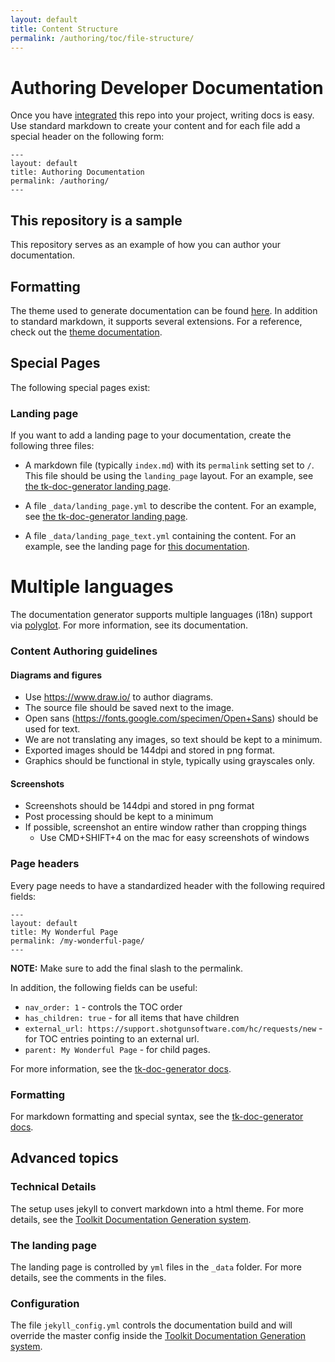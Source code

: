 ```yaml
---
layout: default
title: Content Structure
permalink: /authoring/toc/file-structure/
---
```


# Authoring Developer Documentation

Once you have [integrated](./integrating) this repo into your project,
writing docs is easy. Use standard markdown to create your content and 
for each file add a special header on the following form:

```
---
layout: default
title: Authoring Documentation
permalink: /authoring/
---
```

## This repository is a sample

This repository serves as an example of how you can author your documentation.

## Formatting

The theme used to generate documentation can be found [here](https://github.com/shotgunsoftware/just-the-docs).
In addition to standard markdown, it supports several extensions. For a reference, check out the [theme documentation](https://pmarsceill.github.io/just-the-docs/). 

## Special Pages

The following special pages exist:

### Landing page

If you want to add a landing page to your documentation, create the 
following three files:

- A markdown file (typically `index.md`) with its `permalink` setting set to `/`.
  This file should be using the `landing_page` layout. For an example, see
  [the tk-doc-generator landing page](https://github.com/shotgunsoftware/tk-doc-generator/blob/master/docs/index.md).

- A file `_data/landing_page.yml` to describe the content. For an example, 
  see [the tk-doc-generator landing page](https://github.com/shotgunsoftware/tk-doc-generator/blob/master/docs/_data/landing_page.yaml).

- A file `_data/landing_page_text.yml` containing the content. For an example, see 
  the landing page for [this documentation](https://github.com/shotgunsoftware/tk-doc-generator/blob/master/docs/_data/landing_page_text.yml).

# Multiple languages

The documentation generator supports multiple languages (i18n) support via 
[polyglot](https://polyglot.untra.io). For more information, see its documentation.





### Content Authoring guidelines

#### Diagrams and figures
- Use https://www.draw.io/ to author diagrams.
- The source file should be saved next to the image.
- Open sans (https://fonts.google.com/specimen/Open+Sans) should be used for text.
- We are not translating any images, so text should be kept to a minimum.
- Exported images should be 144dpi and stored in png format.
- Graphics should be functional in style, typically using grayscales only.

#### Screenshots
- Screenshots should be 144dpi and stored in png format
- Post processing should be kept to a minimum
- If possible, screenshot an entire window rather than cropping things
    - Use CMD+SHIFT+4 on the mac for easy screenshots of windows


### Page headers

Every page needs to have a standardized header with the following required fields:

```
---
layout: default
title: My Wonderful Page
permalink: /my-wonderful-page/
---
```

**NOTE:** Make sure to add the final slash to the permalink. 

In addition, the following fields can be useful:

- `nav_order: 1` - controls the TOC order
- `has_children: true` - for all items that have children
- `external_url: https://support.shotgunsoftware.com/hc/requests/new` - for TOC entries pointing to an external url.
- `parent: My Wonderful Page` - for child pages.

For more information, see the [tk-doc-generator docs](https://developer.shotgunsoftware.com/tk-doc-generator).

### Formatting

For markdown formatting and special syntax, see the [tk-doc-generator docs](https://developer.shotgunsoftware.com/tk-doc-generator).


## Advanced topics

### Technical Details

The setup uses jekyll to convert markdown into a html theme. For more details, see the [Toolkit Documentation Generation system](https://developer.shotgunsoftware.com/tk-doc-generator).

### The landing page

The landing page is controlled by `yml` files in the `_data` folder. For more details, see the comments 
in the files.

### Configuration

The file `jekyll_config.yml` controls the documentation build and will override the master config inside
the [Toolkit Documentation Generation system](https://github.com/shotgunsoftware/tk-doc-generator).



